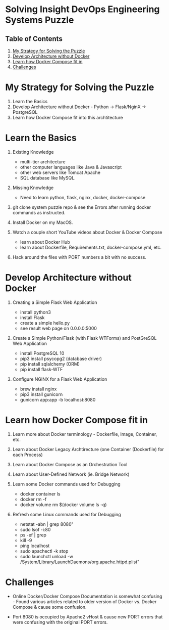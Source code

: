 # Solving Insight DevOps Engineering Systems Puzzle

## Table of Contents
1. [My Strategy for Solving the Puzzle](README.md#my-strategy-for-solving-the-puzzle)
2. [Develop Architecture without Docker](README.md#develop-architecture-without-docker)
3. [Learn how Docker Compose fit in](README.md#learn-how-docker-compose-fit-in)
4. [Challenges](README.md#challenges)

# My Strategy for Solving the Puzzle

1) Learn the Basics
2) Develop Architecture without Docker - Python -> Flask/NginX -> PostgreSQL
3) Learn how Docker Compose fit into this archtitecture

# Learn the Basics

1) Existing Knowledge
    * multi-tier architecture
    * other computer languages like Java & Javascript
    * other web servers like Tomcat Apache
    * SQL database like MySQL.
2) Missing Knowledge
    * Need to learn python, flask, nginx, docker, docker-compose

3) git clone system puzzle repo & see the Errors after running docker commands as instructed.
4) Install Docker on my MacOS.
5) Watch a couple short YouTube videos about Docker & Docker Compose
    * learn about Docker Hub
    * learn about Dockerfile, Requirements.txt, docker-compose.yml, etc.
6) Hack around the files with PORT numbers a bit with no success.

# Develop Architecture without Docker

1) Creating a Simple Flask Web Application
    * install python3
    * install Flask
    * create a simple hello.py
    * see result web page on 0.0.0.0:5000

2) Create a Simple Python/Flask (with Flask WTForms) and PostGreSQL Web Application
    * install PostgreSQL 10
    * pip3 install psycopg2 (database driver)
    * pip install sqlalchemy (ORM)
    * pip install flask-WTF

3) Configure NGINX for a Flask Web Application
    * brew install nginx
    * pip3 install gunicorn
    * gunicorn app:app -b localhost:8080

# Learn how Docker Compose fit in

1) Learn more about Docker terminology - Dockerfile, Image, Container, etc.
2) Learn about Docker Legacy Archtirecture (one Container (Dockerfile) for each Process)
3) Learn about Docker Compose as an Orchestration Tool
4) Learn about User-Defined Network (ie. Bridge Network)
5) Learn some Docker commands used for Debugging 
    * docker container ls
    * docker rm -f <container-name>
    * docker volume rm $(docker volume ls -q)

6) Refresh some Linux commands used for Debugging
    * netstat -abn | grep 8080"
    * sudo lsof -i:80
    * ps -ef | grep <PID>
    * kill -9 <PID>
    * ping localhost
    * sudo apachectl -k stop
    * sudo launchctl unload -w /System/Library/LaunchDaemons/org.apache.httpd.plist"

# Challenges
   * Online Docker/Docker Compose Documentation is somewhat confusing
    - Found various articles related to older version of Docker vs. Docker Compose & cause some confusion.
    
   * Port 8080 is occupied by Apache2 vHost & cause new PORT errors that were confusing with the original PORT errors.
